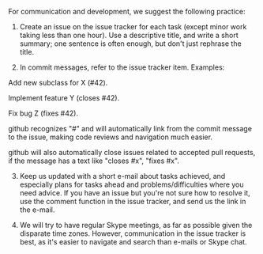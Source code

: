 For communication and development, we suggest the following practice:

1. Create an issue on the issue tracker for each task (except minor work
taking less than one hour). Use a descriptive title, and write a short
summary; one sentence is often enough, but don't just rephrase the title.

2. In commit messages, refer to the issue tracker item. Examples:

Add new subclass for X (#42).

Implement feature Y (closes #42).

Fix bug Z (fixes #42).

github recognizes "#<number>" and will automatically link from the commit
message to the issue, making code reviews and navigation much easier.

github will also automatically close issues related to accepted pull
requests, if the message has a text like "closes #x", "fixes #x".

3. Keep us updated with a short e-mail about tasks achieved, and especially
plans for tasks ahead and problems/difficulties where you need advice.
If you have an issue but you're not sure how to resolve it, use the comment
function in the issue tracker, and send us the link in the e-mail.

4. We will try to have regular Skype meetings, as far as possible given the
disparate time zones. However, communication in the issue tracker is best,
as it's easier to navigate and search than e-mails or Skype chat.

